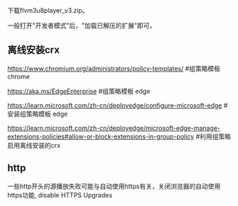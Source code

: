 下载flvm3u8player_v3.zip。

一般打开"开发者模式"后，"加载已解压的扩展"即可。

## 离线安装crx
https://www.chromium.org/administrators/policy-templates/   #组策略模板 chrome

https://aka.ms/EdgeEnterprise   #组策略模板 edge

https://learn.microsoft.com/zh-cn/deployedge/configure-microsoft-edge #安装组策略模板 edge

https://learn.microsoft.com/zh-cn/deployedge/microsoft-edge-manage-extensions-policies#allow-or-block-extensions-in-group-policy #利用组策略启用离线安装的crx


## http
一些http开头的源播放失败可能与自动使用https有关，关闭浏览器的自动使用https功能, disable HTTPS Upgrades 

